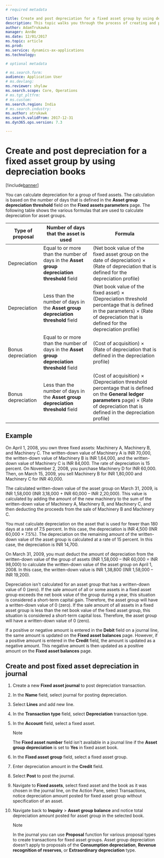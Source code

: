 ```yaml
---
# required metadata

title: Create and post depreciation for a fixed asset group by using depreciation books for India
description: This topic walks you through the process of creating and posting depreciation for a fixed asset group by using depreciation books for India in Microsoft Dynamics 365 for Finance and Operations, Enterprise edition.
author: AdamTrukawka
manager: AnnBe
ms.date: 12/01/2017
ms.topic: article
ms.prod:
ms.service: dynamics-ax-applications
ms.technology:

# optional metadata

# ms.search.form:
audience: Application User
# ms.devlang:
ms.reviewer: shylaw
ms.search.scope: Core, Operations
# ms.tgt_pltfrm:
# ms.custom:
ms.search.region: India
# ms.search.industry:
ms.author: atrukawk
ms.search.validFrom: 2017-12-31
ms.dyn365.ops.version: 7.3

---
```


# Create and post depreciation for a fixed asset group by using depreciation books

[!include[banner](../includes/banner.md)]

You can calculate depreciation for a group of fixed assets. The calculation is based on the number of days that is defined in the **Asset group depreciation threshold** field on the **Fixed assets parameters** page. The following table shows the various formulas that are used to calculate depreciation for asset groups.

| Type of proposal   | Number of days that the asset is used                                                        | Formula |
|--------------------|----------------------------------------------------------------------------------------------|---------|
| Depreciation       | Equal to or more than the number of days in the **Asset group depreciation threshold** field | (Net book value of the fixed asset group on the date of depreciation) × (Rate of depreciation that is defined for the depreciation profile) |
| Depreciation       | Less than the number of days in the **Asset group depreciation threshold** field             | (Net book value of the fixed asset) × (Depreciation threshold percentage that is defined in the parameters) × (Rate of depreciation that is defined for the depreciation profile) |
| Bonus depreciation | Equal to or more than the number of days in the **Asset group depreciation threshold** field | (Cost of acquisition) × (Rate of depreciation that is defined in the depreciation profile) |
| Bonus depreciation | Less than the number of days in the **Asset group depreciation threshold** field             | (Cost of acquisition) × (Depreciation threshold percentage that is defined on the **General ledger parameters** page) × (Rate of depreciation that is defined in the depreciation profile) |

## Example

On April 1, 2008, you own three fixed assets: Machinery A, Machinery B, and Machinery C. The written-down value of Machinery A is INR 70,000, the written-down value of Machinery B is INR 1,64,000, and the written-down value of Machinery C is INR 84,000. The rate of depreciation is 15 percent. On November 2, 2008, you purchase Machinery D for INR 60,000. Then, on March 15, 2009, you sell Machinery B for INR 1,80,000 and Machinery C for INR 40,000.

The calculated written-down value of the asset group on March 31, 2009, is INR 1,58,000 (INR 3,18,000 + INR 60,000 – INR 2,20,000). This value is calculated by adding the amount of the new machinery to the sum of the written-down value of Machinery A, Machinery B, and Machinery C, and then deducting the proceeds from the sale of Machinery B and Machinery C.

You must calculate depreciation on the asset that is used for fewer than 180 days at a rate of 7.5 percent. In this case, the depreciation is INR 4,500 (INR 60,000 × 7.5%). The depreciation on the remaining amount of the written-down value of the asset group is calculated at a rate of 15 percent. In this case, the depreciation is INR 14,700.

On March 31, 2009, you must deduct the amount of depreciation from the written-down value of the group of assets (INR 1,58,000 – INR 60,000 = INR 98,000) to calculate the written-down value of the asset group on April 1, 2008. In this case, the written-down value is INR 1,38,800 (INR 1,58,000 – INR 19,200).

Depreciation isn't calculated for an asset group that has a written-down value of 0 (zero). If the sale amount of all or some assets in a fixed asset group exceeds the net book value of the group during a year, this situation is considered a short-term capital gain. Therefore, the asset group will have a written-down value of 0 (zero). If the sale amount of all assets in a fixed asset group is less than the net book value of the fixed asset group, this situation is considered a short-term capital loss. Therefore, the asset group will have a written-down value of 0 (zero).

If a positive or negative amount is entered in the **Debit** field on a journal line, the same amount is updated on the **Fixed asset balances** page. However, if a positive amount is entered in the **Credit** field, the amount is updated as a negative amount. This negative amount is then updated as a positive amount on the **Fixed asset balances** page.

## Create and post fixed asset depreciation in journal

1. Create a new **Fixed asset journal** to post depreciation transaction.
2. In the **Name** field, select journal for posting depreciation.
3. Select **Lines** and add new line.
4. In the **Transaction type** field, select **Depreciation** transaction type.
5. In the **Account** field, select a fixed asset.

    > [!NOTE]
    > The **Fixed asset number** field isn't available in a journal line if the **Asset group depreciation** is set to **Yes** in fixed asset book.

6. In the **Fixed asset group** field, select a fixed asset group.
7. Enter depreciation amount in the **Credit** field.
9. Select **Post** to post the journal.
10. Navigate to **Fixed assets**, select fixed asset and the book as it was chosen in the journal line, on the Action Pane, select Transactions, notice depreciation amount posted for fixed asset group without specification of an asset.
11. Navigate back to **Inquiry** &gt; **Asset group balance** and notice total depreciation amount posted for asset group in the selected book.

    > [!NOTE]
    > In the journal you can use **Proposal** function for various proposal types to create transactions for fixed asset groups. Asset group depreciation doesn't apply to proposals of the **Consumption depreciation**, **Revenue recognition of reserves**, or **Extraordinary depreciation** type.
